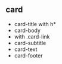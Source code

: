 ## card
- card-title with h*
- card-body
- <a> with .card-link
- card-subtitle
- card-text
- card-footer